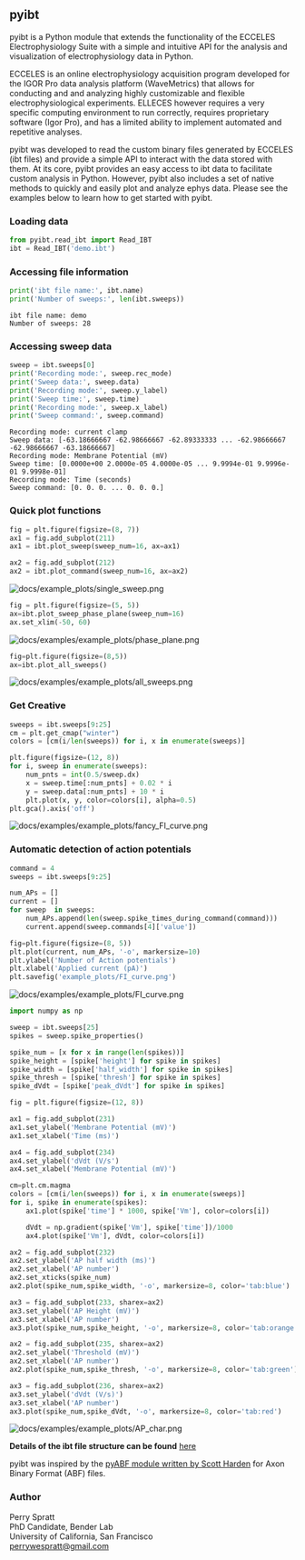 ## pyibt
pyibt is a Python module that extends the functionality of the ECCELES Electrophysiology Suite with a simple and intuitive API for the analysis and visualization of electrophysiology data in Python.

ECCELES is an online electrophysiology acquisition program developed for the IGOR Pro data analysis platform (WaveMetrics) that allows for conducting and and analyzing highly customizable and flexible electrophysiological experiments. ELLECES however requires a very specific computing environment to run correctly, requires proprietary software (Igor Pro), and has a limited ability to implement automated and repetitive analyses.

pyibt was developed to read the custom binary files generated by ECCELES (ibt files) and provide a simple API to interact with the data stored with them. At its core, pyibt provides an easy access to ibt data to facilitate custom analysis in Python. However, pyibt also includes a set of native methods to quickly and easily plot and analyze ephys data. Please see the examples below to learn how to get started with pyibt.

### Loading data
```python
from pyibt.read_ibt import Read_IBT
ibt = Read_IBT('demo.ibt')
```

### Accessing file information
```python
print('ibt file name:', ibt.name)
print('Number of sweeps:', len(ibt.sweeps))
```
```
ibt file name: demo
Number of sweeps: 28
```
### Accessing sweep data
```python
sweep = ibt.sweeps[0]
print('Recording mode:', sweep.rec_mode)
print('Sweep data:', sweep.data)
print('Recording mode:', sweep.y_label)
print('Sweep time:', sweep.time)
print('Recording mode:', sweep.x_label)
print('Sweep command:', sweep.command)
```
```
Recording mode: current clamp
Sweep data: [-63.18666667 -62.98666667 -62.89333333 ... -62.98666667 -62.98666667 -63.18666667]
Recording mode: Membrane Potential (mV)
Sweep time: [0.0000e+00 2.0000e-05 4.0000e-05 ... 9.9994e-01 9.9996e-01 9.9998e-01]
Recording mode: Time (seconds)
Sweep command: [0. 0. 0. ... 0. 0. 0.]
```
### Quick plot functions
```python
fig = plt.figure(figsize=(8, 7))
ax1 = fig.add_subplot(211)
ax1 = ibt.plot_sweep(sweep_num=16, ax=ax1)

ax2 = fig.add_subplot(212)
ax2 = ibt.plot_command(sweep_num=16, ax=ax2)
```
![docs/example_plots/single_sweep.png](https://raw.githubusercontent.com/pspratt/pyibt/master/docs/example_plots/single_sweep.png)
```python
fig = plt.figure(figsize=(5, 5))
ax=ibt.plot_sweep_phase_plane(sweep_num=16)
ax.set_xlim(-50, 60)
```
![docs/examples/example_plots/phase_plane.png](https://raw.githubusercontent.com/pspratt/pyibt/master/docs/example_plots/phase_plane.png)
```python
fig=plt.figure(figsize=(8,5))
ax=ibt.plot_all_sweeps()
```
![docs/examples/example_plots/all_sweeps.png](https://raw.githubusercontent.com/pspratt/pyibt/master/docs/example_plots/all_sweeps.png)
### Get Creative
```python
sweeps = ibt.sweeps[9:25]
cm = plt.get_cmap("winter")
colors = [cm(i/len(sweeps)) for i, x in enumerate(sweeps)]

plt.figure(figsize=(12, 8))
for i, sweep in enumerate(sweeps):
    num_pnts = int(0.5/sweep.dx)
    x = sweep.time[:num_pnts] + 0.02 * i
    y = sweep.data[:num_pnts] + 10 * i
    plt.plot(x, y, color=colors[i], alpha=0.5)
plt.gca().axis('off')
```
![docs/examples/example_plots/fancy_FI_curve.png](https://raw.githubusercontent.com/pspratt/pyibt/master/docs/example_plots/fancy_FI_plot.png)
### Automatic detection of action potentials
```Python
command = 4
sweeps = ibt.sweeps[9:25]

num_APs = []
current = []
for sweep  in sweeps:
    num_APs.append(len(sweep.spike_times_during_command(command)))
    current.append(sweep.commands[4]['value'])

fig=plt.figure(figsize=(8, 5))
plt.plot(current, num_APs, '-o', markersize=10)
plt.ylabel('Number of Action potentials')
plt.xlabel('Applied current (pA)')
plt.savefig('example_plots/FI_curve.png')
```
![docs/examples/example_plots/FI_curve.png](https://raw.githubusercontent.com/pspratt/pyibt/master/docs/example_plots/FI_curve.png)

```Python
import numpy as np

sweep = ibt.sweeps[25]
spikes = sweep.spike_properties()

spike_num = [x for x in range(len(spikes))]
spike_height = [spike['height'] for spike in spikes]
spike_width = [spike['half_width'] for spike in spikes]
spike_thresh = [spike['thresh'] for spike in spikes]
spike_dVdt = [spike['peak_dVdt'] for spike in spikes]

fig = plt.figure(figsize=(12, 8))

ax1 = fig.add_subplot(231)
ax1.set_ylabel('Membrane Potential (mV)')
ax1.set_xlabel('Time (ms)')

ax4 = fig.add_subplot(234)
ax4.set_ylabel('dVdt (V/s')
ax4.set_xlabel('Membrane Potential (mV)')

cm=plt.cm.magma
colors = [cm(i/len(sweeps)) for i, x in enumerate(sweeps)]
for i, spike in enumerate(spikes):
    ax1.plot(spike['time'] * 1000, spike['Vm'], color=colors[i])

    dVdt = np.gradient(spike['Vm'], spike['time'])/1000
    ax4.plot(spike['Vm'], dVdt, color=colors[i])

ax2 = fig.add_subplot(232)
ax2.set_ylabel('AP half width (ms)')
ax2.set_xlabel('AP number')
ax2.set_xticks(spike_num)
ax2.plot(spike_num,spike_width, '-o', markersize=8, color='tab:blue')

ax3 = fig.add_subplot(233, sharex=ax2)
ax3.set_ylabel('AP Height (mV)')
ax3.set_xlabel('AP number')
ax3.plot(spike_num,spike_height, '-o', markersize=8, color='tab:orange')

ax2 = fig.add_subplot(235, sharex=ax2)
ax2.set_ylabel('Threshold (mV)')
ax2.set_xlabel('AP number')
ax2.plot(spike_num,spike_thresh, '-o', markersize=8, color='tab:green')

ax3 = fig.add_subplot(236, sharex=ax2)
ax3.set_ylabel('dVdt (V/s)')
ax3.set_xlabel('AP number')
ax3.plot(spike_num,spike_dVdt, '-o', markersize=8, color='tab:red')
```
![docs/examples/example_plots/AP_char.png](https://raw.githubusercontent.com/pspratt/pyibt/master/docs/example_plots/AP_char.png)

**Details of the ibt file structure can be found** [here](docs/ibt_structure.md)

pyibt was inspired by the [pyABF module written by Scott Harden](https://github.com/swharden/pyABF) for Axon Binary Format (ABF) files.

### Author

Perry Spratt\
PhD Candidate, Bender Lab\
University of California, San Francisco\
perrywespratt@gmail.com
